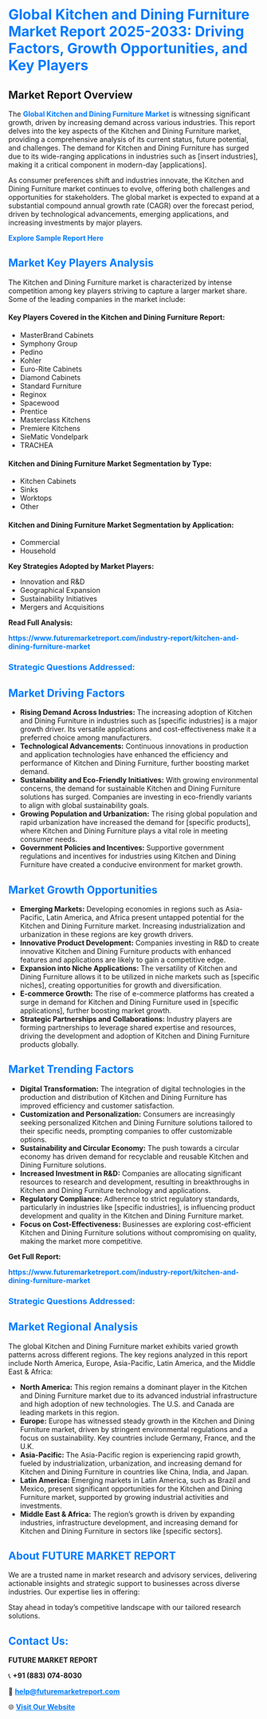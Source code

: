 <h1 style="color: #007BFF;">Global Kitchen and Dining Furniture Market Report 2025-2033: Driving Factors, Growth Opportunities, and Key Players</h1>

<section id="overview">
<h2>Market Report Overview</h2>
<p>The <a href="https://www.futuremarketreport.com/industry-report/kitchen-and-dining-furniture-market" style="color: #007BFF; text-decoration: none;"><strong>Global Kitchen and Dining Furniture Market</strong></a> is witnessing significant growth, driven by increasing demand across various industries. This report delves into the key aspects of the Kitchen and Dining Furniture market, providing a comprehensive analysis of its current status, future potential, and challenges. The demand for Kitchen and Dining Furniture has surged due to its wide-ranging applications in industries such as [insert industries], making it a critical component in modern-day [applications].</p>
<p>As consumer preferences shift and industries innovate, the Kitchen and Dining Furniture market continues to evolve, offering both challenges and opportunities for stakeholders. The global market is expected to expand at a substantial compound annual growth rate (CAGR) over the forecast period, driven by technological advancements, emerging applications, and increasing investments by major players.</p>
</section>

<section id="overview">
<p><a href="https://www.futuremarketreport.com/request-sample/reportId=62247" style="color: #007BFF; text-decoration: none;"><strong>Explore Sample Report Here</strong></a></p>
</section>

<section id="key-players">
<h2 style="color: #007BFF;">Market Key Players Analysis</h2>
<p>The Kitchen and Dining Furniture market is characterized by intense competition among key players striving to capture a larger market share. Some of the leading companies in the market include:</p>
<h4>Key Players Covered in the Kitchen and Dining Furniture Report:</h4>
<ul><li>MasterBrand Cabinets</li><li>Symphony Group</li><li>Pedino</li><li>Kohler</li><li>Euro-Rite Cabinets</li><li>Diamond Cabinets</li><li>Standard Furniture</li><li>Reginox</li><li>Spacewood</li><li>Prentice</li><li>Masterclass Kitchens</li><li>Premiere Kitchens</li><li>SieMatic Vondelpark</li><li>TRACHEA</li></ul>
<h4>Kitchen and Dining Furniture Market Segmentation by Type:</h4>
<ul><li>Kitchen Cabinets</li><li>Sinks</li><li>Worktops</li><li>Other</li></ul>

<h4>Kitchen and Dining Furniture Market Segmentation by Application:</h4>
<ul><li>Commercial</li><li>Household</li></ul>
<p><strong>Key Strategies Adopted by Market Players:</strong></p>
<ul>
<li>Innovation and R&D</li>
<li>Geographical Expansion</li>
<li>Sustainability Initiatives</li>
<li>Mergers and Acquisitions</li>
</ul>
</section>

<section>
<p><strong>Read Full Analysis: </strong></p><a href="https://www.futuremarketreport.com/industry-report/kitchen-and-dining-furniture-market" style="color: #007BFF; text-decoration: none;"><strong>https://www.futuremarketreport.com/industry-report/kitchen-and-dining-furniture-market</strong></a>
<h3 style="color: #007BFF;">Strategic Questions Addressed:</h3>
</section>

<section id="driving-factors">
<h2 style="color: #007BFF;">Market Driving Factors</h2>
<ul>
<li><strong>Rising Demand Across Industries:</strong> The increasing adoption of Kitchen and Dining Furniture in industries such as [specific industries] is a major growth driver. Its versatile applications and cost-effectiveness make it a preferred choice among manufacturers.</li>
<li><strong>Technological Advancements:</strong> Continuous innovations in production and application technologies have enhanced the efficiency and performance of Kitchen and Dining Furniture, further boosting market demand.</li>
<li><strong>Sustainability and Eco-Friendly Initiatives:</strong> With growing environmental concerns, the demand for sustainable Kitchen and Dining Furniture solutions has surged. Companies are investing in eco-friendly variants to align with global sustainability goals.</li>
<li><strong>Growing Population and Urbanization:</strong> The rising global population and rapid urbanization have increased the demand for [specific products], where Kitchen and Dining Furniture plays a vital role in meeting consumer needs.</li>
<li><strong>Government Policies and Incentives:</strong> Supportive government regulations and incentives for industries using Kitchen and Dining Furniture have created a conducive environment for market growth.</li>
</ul>
</section>

<section id="growth-opportunities">
<h2 style="color: #007BFF;">Market Growth Opportunities</h2>
<ul>
<li><strong>Emerging Markets:</strong> Developing economies in regions such as Asia-Pacific, Latin America, and Africa present untapped potential for the Kitchen and Dining Furniture market. Increasing industrialization and urbanization in these regions are key growth drivers.</li>
<li><strong>Innovative Product Development:</strong> Companies investing in R&D to create innovative Kitchen and Dining Furniture products with enhanced features and applications are likely to gain a competitive edge.</li>
<li><strong>Expansion into Niche Applications:</strong> The versatility of Kitchen and Dining Furniture allows it to be utilized in niche markets such as [specific niches], creating opportunities for growth and diversification.</li>
<li><strong>E-commerce Growth:</strong> The rise of e-commerce platforms has created a surge in demand for Kitchen and Dining Furniture used in [specific applications], further boosting market growth.</li>
<li><strong>Strategic Partnerships and Collaborations:</strong> Industry players are forming partnerships to leverage shared expertise and resources, driving the development and adoption of Kitchen and Dining Furniture products globally.</li>
</ul>
</section>

<section id="trending-factors">
<h2 style="color: #007BFF;">Market Trending Factors</h2>
<ul>
<li><strong>Digital Transformation:</strong> The integration of digital technologies in the production and distribution of Kitchen and Dining Furniture has improved efficiency and customer satisfaction.</li>
<li><strong>Customization and Personalization:</strong> Consumers are increasingly seeking personalized Kitchen and Dining Furniture solutions tailored to their specific needs, prompting companies to offer customizable options.</li>
<li><strong>Sustainability and Circular Economy:</strong> The push towards a circular economy has driven demand for recyclable and reusable Kitchen and Dining Furniture solutions.</li>
<li><strong>Increased Investment in R&D:</strong> Companies are allocating significant resources to research and development, resulting in breakthroughs in Kitchen and Dining Furniture technology and applications.</li>
<li><strong>Regulatory Compliance:</strong> Adherence to strict regulatory standards, particularly in industries like [specific industries], is influencing product development and quality in the Kitchen and Dining Furniture market.</li>
<li><strong>Focus on Cost-Effectiveness:</strong> Businesses are exploring cost-efficient Kitchen and Dining Furniture solutions without compromising on quality, making the market more competitive.</li>
</ul>
</section>

<section>
<p><strong>Get Full Report: </strong></p><a href="https://www.futuremarketreport.com/industry-report/kitchen-and-dining-furniture-market" style="color: #007BFF; text-decoration: none;"><strong>https://www.futuremarketreport.com/industry-report/kitchen-and-dining-furniture-market</strong></a>
<h3 style="color: #007BFF;">Strategic Questions Addressed:</h3>
</section>


<section id="regional-analysis">
<h2 style="color: #007BFF;">Market Regional Analysis</h2>
<p>The global Kitchen and Dining Furniture market exhibits varied growth patterns across different regions. The key regions analyzed in this report include North America, Europe, Asia-Pacific, Latin America, and the Middle East & Africa:</p>
<ul>
<li><strong>North America:</strong> This region remains a dominant player in the Kitchen and Dining Furniture market due to its advanced industrial infrastructure and high adoption of new technologies. The U.S. and Canada are leading markets in this region.</li>
<li><strong>Europe:</strong> Europe has witnessed steady growth in the Kitchen and Dining Furniture market, driven by stringent environmental regulations and a focus on sustainability. Key countries include Germany, France, and the U.K.</li>
<li><strong>Asia-Pacific:</strong> The Asia-Pacific region is experiencing rapid growth, fueled by industrialization, urbanization, and increasing demand for Kitchen and Dining Furniture in countries like China, India, and Japan.</li>
<li><strong>Latin America:</strong> Emerging markets in Latin America, such as Brazil and Mexico, present significant opportunities for the Kitchen and Dining Furniture market, supported by growing industrial activities and investments.</li>
<li><strong>Middle East & Africa:</strong> The region’s growth is driven by expanding industries, infrastructure development, and increasing demand for Kitchen and Dining Furniture in sectors like [specific sectors].</li>
</ul>
</section>

<footer>
<h2 style="color: #007BFF;">About FUTURE MARKET REPORT</h2>
<p>We are a trusted name in market research and advisory services, delivering actionable insights and strategic support to businesses across diverse industries. Our expertise lies in offering:</p>

<p>Stay ahead in today’s competitive landscape with our tailored research solutions.</p>

<h2 style="color: #007BFF;">Contact Us:</h2>
<p><strong>FUTURE MARKET REPORT</strong></p>
<p>📞 <strong>+91 (883) 074-8030</strong></p>
<p>📧 <strong><a href="mailto:help@futuremarketreport.com" style="color: #007BFF;">help@futuremarketreport.com</a></strong></p>
<p>🌐 <strong><a href="https://www.futuremarketreport.com/" style="color: #007BFF;">Visit Our Website</a></strong></p>
</footer>
